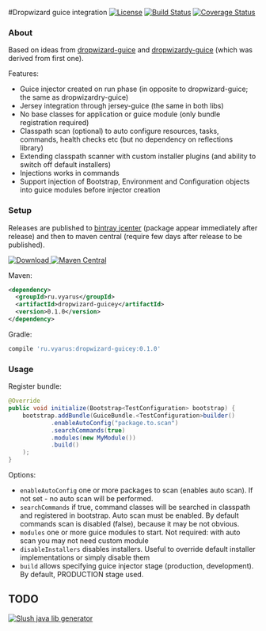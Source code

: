 #Dropwizard guice integration
[![License](http://img.shields.io/badge/license-MIT-blue.svg?style=flat)](http://www.opensource.org/licenses/MIT)
[![Build Status](http://img.shields.io/travis/xvik/dropwizard-guicey.svg?style=flat&branch=master)](https://travis-ci.org/xvik/dropwizard-guicey)
[![Coverage Status](https://img.shields.io/coveralls/xvik/dropwizard-guicey.svg?style=flat)](https://coveralls.io/r/xvik/dropwizard-guicey?branch=master)

### About

Based on ideas from [dropwizard-guice](https://github.com/HubSpot/dropwizard-guice) and 
[dropwizardy-guice](https://github.com/jclawson/dropwizardry/tree/master/dropwizardry-guice) 
(which was derived from first one).

Features:
* Guice injector created on run phase (in opposite to dropwizard-guice; the same as dropwizardry-guice)
* Jersey integration through jersey-guice (the same in both libs)
* No base classes for application or guice module (only bundle registration required)
* Classpath scan (optional) to auto configure resources, tasks, commands, health checks etc (but no dependency on reflections library)
* Extending classpath scanner with custom installer plugins (and ability to switch off default installers)
* Injections works in commands
* Support injection of Bootstrap, Environment and Configuration objects into guice modules before injector creation 

### Setup

Releases are published to [bintray jcenter](https://bintray.com/bintray/jcenter) (package appear immediately after release) 
and then to maven central (require few days after release to be published). 

[![Download](https://api.bintray.com/packages/vyarus/xvik/dropwizard-guicey/images/download.png) ](https://bintray.com/vyarus/xvik/dropwizard-guicey/_latestVersion)
[![Maven Central](https://maven-badges.herokuapp.com/maven-central/ru.vyarus/dropwizard-guicey/badge.svg?style=flat)](https://maven-badges.hrokuapp.com/maven-central/ru.vyarus/dropwizard-guicey)

Maven:

```xml
<dependency>
  <groupId>ru.vyarus</groupId>
  <artifactId>dropwizard-guicey</artifactId>
  <version>0.1.0</version>
</dependency>
```

Gradle:

```groovy
compile 'ru.vyarus:dropwizard-guicey:0.1.0'
```

### Usage

Register bundle:

```java
@Override
public void initialize(Bootstrap<TestConfiguration> bootstrap) {
    bootstrap.addBundle(GuiceBundle.<TestConfiguration>builder()
            .enableAutoConfig("package.to.scan")
            .searchCommands(true)
            .modules(new MyModule())
            .build()
    );
}
```

Options:
* `enableAutoConfig` one or more packages to scan (enables auto scan). If not set - no auto scan will be performed.
* `searchCommands` if true, command classes will be searched in classpath and registered in bootstrap. Auto scan must be enabled.
By default commands scan is disabled (false), because it may be not obvious.
* `modules` one or more guice modules to start. Not required: with auto scan you may not need custom module
* `disableInstallers` disables installers. Useful to override default installer implementations or simply disable them
* `build` allows specifying guice injector stage (production, development). By default, PRODUCTION stage used.

TODO
-
[![Slush java lib generator](http://img.shields.io/badge/Powered%20by-Slush%20java%20lib%20generator-orange.svg?style=flat-square)](https://github.com/xvik/slush-lib-java)